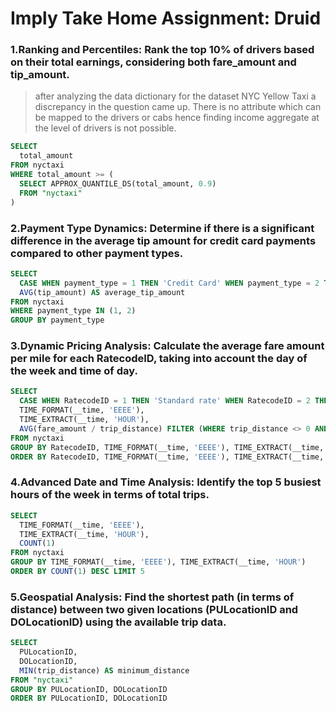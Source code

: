 # Imply Take Home Assignment: Druid

### 1.**Ranking and Percentiles:** Rank the top 10% of drivers based on their total earnings, considering both fare_amount and tip_amount.

>after analyzing the data dictionary for the dataset NYC Yellow Taxi a discrepancy in the question came up. There is no attribute which can be mapped to the drivers or cabs hence finding income aggregate at the level of drivers is not possible.
```sql
SELECT
  total_amount
FROM nyctaxi
WHERE total_amount >= (
  SELECT APPROX_QUANTILE_DS(total_amount, 0.9)
  FROM "nyctaxi"
)
```

### 2.**Payment Type Dynamics:** Determine if there is a significant difference in the average tip amount for credit card payments compared to other payment types.
```sql
SELECT
  CASE WHEN payment_type = 1 THEN 'Credit Card' WHEN payment_type = 2 THEN 'Cash' ELSE 'Other' END AS payment_type,
  AVG(tip_amount) AS average_tip_amount
FROM nyctaxi
WHERE payment_type IN (1, 2)
GROUP BY payment_type
```


### 3.**Dynamic Pricing Analysis:** Calculate the average fare amount per mile for each RatecodeID, taking into account the day of the week and time of day.
```sql
SELECT
  CASE WHEN RatecodeID = 1 THEN 'Standard rate' WHEN RatecodeID = 2 THEN 'JFK' WHEN RatecodeID = 3 THEN 'Newark' WHEN RatecodeID = 4 THEN 'Nassau or Westchester' WHEN RatecodeID = 5 THEN 'Negotiated fare' WHEN RatecodeID = 6 THEN 'Group ride' ELSE 'Other' END,
  TIME_FORMAT(__time, 'EEEE'),
  TIME_EXTRACT(__time, 'HOUR'),
  AVG(fare_amount / trip_distance) FILTER (WHERE trip_distance <> 0 AND trip_distance IS NOT NULL)
FROM nyctaxi
GROUP BY RatecodeID, TIME_FORMAT(__time, 'EEEE'), TIME_EXTRACT(__time, 'HOUR')
ORDER BY RatecodeID, TIME_FORMAT(__time, 'EEEE'), TIME_EXTRACT(__time, 'HOUR')
```

### 4.**Advanced Date and Time Analysis:** Identify the top 5 busiest hours of the week in terms of total trips.
```sql
SELECT
  TIME_FORMAT(__time, 'EEEE'),
  TIME_EXTRACT(__time, 'HOUR'),
  COUNT(1)
FROM nyctaxi
GROUP BY TIME_FORMAT(__time, 'EEEE'), TIME_EXTRACT(__time, 'HOUR')
ORDER BY COUNT(1) DESC LIMIT 5
```


### 5.**Geospatial Analysis:** Find the shortest path (in terms of distance) between two given locations (PULocationID and DOLocationID) using the available trip data.
```sql
SELECT
  PULocationID,
  DOLocationID,
  MIN(trip_distance) AS minimum_distance
FROM "nyctaxi"
GROUP BY PULocationID, DOLocationID
ORDER BY PULocationID, DOLocationID
```
